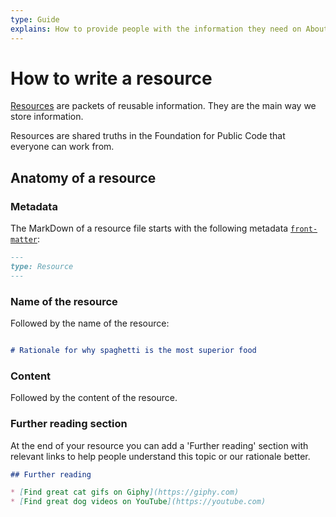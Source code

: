 ```yaml
---
type: Guide
explains: How to provide people with the information they need on About
---
```


# How to write a resource

[Resources](../../glossary/resource-definition.md) are packets of reusable information. They are the main way we store information.

Resources are shared truths in the Foundation for Public Code that everyone can work from.

## Anatomy of a resource

### Metadata

The MarkDown of a resource file starts with the following metadata [`front-matter`](https://jekyllrb.com/docs/front-matter/):

```markdown
---
type: Resource
---
```

### Name of the resource

Followed by the name of the resource:

```markdown

# Rationale for why spaghetti is the most superior food

```

### Content

Followed by the content of the resource.

### Further reading section

At the end of your resource you can add a 'Further reading' section with relevant links to help people understand this topic or our rationale better.

```markdown
## Further reading

* [Find great cat gifs on Giphy](https://giphy.com)
* [Find great dog videos on YouTube](https://youtube.com)
```

